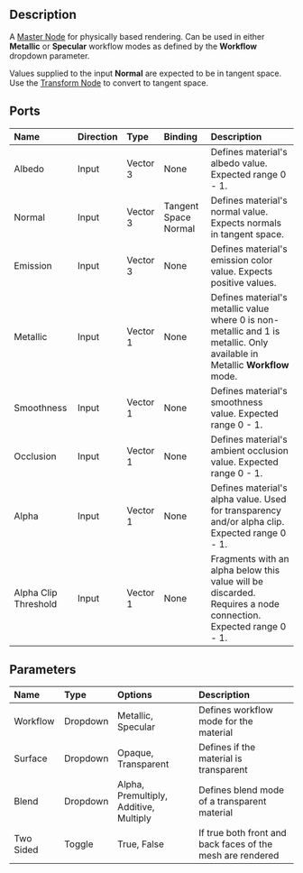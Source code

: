 ## Description

A [Master Node](https://github.com/Unity-Technologies/ShaderGraph/wiki/Master-Node) for physically based rendering. Can be used in either **Metallic** or **Specular** workflow modes as defined by the **Workflow** dropdown parameter.

Values supplied to the input **Normal** are expected to be in tangent space. Use the [Transform Node](https://github.com/Unity-Technologies/ShaderGraph/wiki/Transform-Node) to convert to tangent space.

## Ports

| Name        | Direction           | Type  | Binding | Description |
|:------------ |:-------------|:-----|:---|:---|
| Albedo      | Input | Vector 3 | None | Defines material's albedo value. Expected range 0 - 1. |
| Normal      | Input | Vector 3 | Tangent Space Normal | Defines material's normal value. Expects normals in tangent space.  |
| Emission      | Input | Vector 3 | None | Defines material's emission color value. Expects positive values.  |
| Metallic      | Input | Vector 1 | None | Defines material's metallic value where 0 is non-metallic and 1 is metallic. Only available in Metallic **Workflow** mode.  |
| Smoothness      | Input | Vector 1 | None | Defines material's smoothness value. Expected range 0 - 1.  |
| Occlusion      | Input | Vector 1 | None | Defines material's ambient occlusion value. Expected range 0 - 1.  |
| Alpha      | Input | Vector 1 | None | Defines material's alpha value. Used for transparency and/or alpha clip. Expected range 0 - 1.  |
| Alpha Clip Threshold      | Input | Vector 1 | None | Fragments with an alpha below this value will be discarded. Requires a node connection. Expected range 0 - 1. |

## Parameters

| Name        | Type           | Options  | Description |
|:------------ |:-------------|:-----|:---|
| Workflow      | Dropdown | Metallic, Specular | Defines workflow mode for the material |
| Surface      | Dropdown | Opaque, Transparent | Defines if the material is transparent |
| Blend      | Dropdown | Alpha, Premultiply, Additive, Multiply | Defines blend mode of a transparent material |
| Two Sided      | Toggle | True, False | If true both front and back faces of the mesh are rendered |